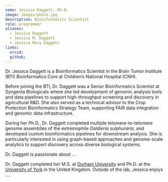 ```yaml
---
name: Jessica Daggett, Ph.D.
image: images/photo.jpg
description: Bioinformatics Scientist
role: programmer
aliases:
  - Jessica Daggett
  - Jessica M. Daggett
  - Jessica Mary Daggett
links:
  orcid: 
  github: 
---
```


Dr. Jessica Daggett is a Bioinformatics Scientist in the Brain Tumor Institute (BTI) Bioinformatics Core at Children’s National Hospital (CNH). 

Before joining the BTI, Dr. Daggett was a Senior Bioinformatics Scientist at Syngenta Biologicals where she led development of genomic analysis tools and data pipelines to support high-throughput screening and discovery in agricultural R&D. 
She also served as a technical advisor to the Crop Protection Bioinformatics Strategy Team, supporting FAIR data integration and genomic data infrastructure.

During her Ph.D., Dr. Daggett completed multiple telomere-to-telomere genome assemblies of the extremophile _Galdieria sulphuraria_, and developed custom bioinformatics pipelines for downstream analysis. 
She is particularly interested in using graph-based approaches and genome-scale analytics to support discovery across diverse biological systems.

Dr. Daggett is passionate about ...

Dr. Daggett completed her M.S. at [Durham University](https://www.durham.ac.uk/) and Ph.D.  at the [University of York](https://www.york.ac.uk/) in the United Kingdom. 
Outside of the lab, Jessica enjoys ....

